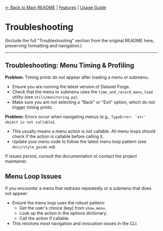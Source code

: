 [//]: # "Navigation"

[← Back to Main README](../README.md) | [Features](features.md) | [Usage Guide](usage.md)

# Troubleshooting

(Include the full "Troubleshooting" section from the original README here, preserving formatting and navigation.)

---

## Troubleshooting: Menu Timing & Profiling

**Problem:** Timing prints do not appear after loading a menu or submenu.

- Ensure you are running the latest version of Dataset Forge.
- Check that the menu or submenu uses the `time_and_record_menu_load` utility (see `utils/monitoring.py`).
- Make sure you are not selecting a "Back" or "Exit" option, which do not trigger timing prints.

**Problem:** Errors occur when navigating menus (e.g., `TypeError: 'str' object is not callable`).

- This usually means a menu action is not callable. All menu loops should check if the action is callable before calling it.
- Update your menu code to follow the latest menu loop pattern (see `docs/style_guide.md`).

If issues persist, consult the documentation or contact the project maintainer.

## Menu Loop Issues

If you encounter a menu that redraws repeatedly or a submenu that does not appear:

- Ensure the menu loop uses the robust pattern:
  - Get the user's choice (key) from `show_menu`.
  - Look up the action in the options dictionary.
  - Call the action if callable.
- This resolves most navigation and invocation issues in the CLI.
